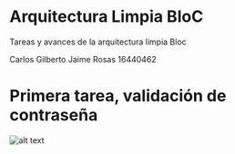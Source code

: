 # Arquitectura Limpia BloC
Tareas y avances de la arquitectura limpia Bloc

Carlos Gilberto Jaime Rosas 16440462

# Primera tarea, validación de contraseña
![alt text](https://raw.githubusercontent.com/Rakzol/arquitectura-limpia/main/Primera%20tarea.png)
